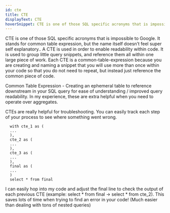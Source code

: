 ```yaml
---
id: cte
title: CTE
displayText: CTE  
hoverSnippet: CTE is one of those SQL specific acronyms that is impossible to Google.
---
```


CTE is one of those SQL specific acronyms that is impossible to Google. It stands for common table expression, but the name itself doesn’t feel super self explanatory.. A CTE is used in order to enable readability within code. It is used to group little query snippets, and reference them all within one large piece of work. Each CTE is a common-table-expression because you are creating and naming a snippet that you will use more than once within your code so that you do not need to repeat, but instead just reference the common piece of code. 

Common Table Expression - Creating an ephemeral table to reference downstream in your SQL query for ease of understanding / improved query readability. In my experience, these are extra helpful when you need to operate over aggregates.

CTEs are really helpful for troubleshooting. You can easily track each step of your process to see where something went wrong.

```
  with cte_1 as (
  ...
  ),
  cte_2 as (
  ...
  ),
  cte_3 as (
  ...
  ),
  final as (
  ...
  )
  select * from final
```

I can easily hop into my code and adjust the final line to check the output of each previous CTE (example: select * from final → select * from cte_2). This saves lots of time when trying to find an error in your code! (Much easier than dealing with tons of nested queries)
